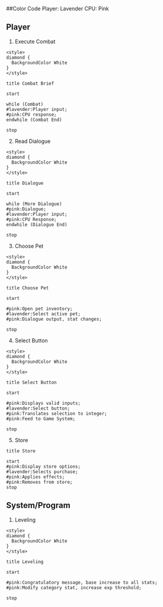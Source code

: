 ##Color Code
Player: Lavender
CPU: Pink

## Player
1) Execute Combat
```plantuml
<style>
diamond {
  BackgroundColor White
}
</style>

title Combat Brief

start

while (Combat)
#lavender:Player input;
#pink:CPU response;
endwhile (Combat End)

stop
```

2) Read Dialogue
```plantuml
<style>
diamond {
  BackgroundColor White
}
</style>

title Dialogue

start

while (More Dialogue)
#pink:Dialogue;
#lavender:Player input;
#pink:CPU Response;
endwhile (Dialogue End)

stop
```

3) Choose Pet
```plantuml
<style>
diamond {
  BackgroundColor White
}
</style>

title Choose Pet

start

#pink:Open pet inventory;
#lavender:Select active pet;
#pink:Dialogue output, stat changes;

stop
```

4) Select Button
```plantuml
<style>
diamond {
  BackgroundColor White
}
</style>

title Select Button

start

#pink:Displays valid inputs;
#lavender:Select button;
#pink:Translates selection to integer;
#pink:Feed to Game System;

stop
```

5) Store
```plantuml
title Store

start
#pink:Display store options;
#lavender:Selects purchase;
#pink:Applies effects;
#pink:Removes from store;
stop
```


## System/Program

1) Leveling
```plantuml
<style>
diamond {
  BackgroundColor White
}
</style>

title Leveling

start

#pink:Congratulatory message, base increase to all stats;
#pink:Modify category stat, increase exp threshold;

stop
```
